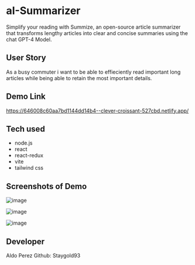 # aI-Summarizer
Simplify your reading with Summize, an open-source article summarizer
that transforms lengthy articles into clear and concise summaries using the  chat GPT-4 Model.

## User Story
As a busy commuter i want to be able to effieciently read important long articles while being able to retain the most important details.

## Demo Link 
https://646008c60aa7bd1144dd14b4--clever-croissant-527cbd.netlify.app/

## Tech used

* node.js
* react
* react-redux
* vite
* tailwind css



## Screenshots of Demo
![image](https://user-images.githubusercontent.com/112224915/235833499-7841fabb-d89f-418a-a06a-84a6e157e309.png)

![image](https://github.com/Staygold93/aI-Summarizer/assets/112224915/431c90cf-a32a-432d-846d-d74145edb7f5)

![image](https://github.com/Staygold93/aI-Summarizer/assets/112224915/835a64db-4d0f-410c-b62c-f21e3030fd49)



## Developer 
Aldo Perez
Github: Staygold93






